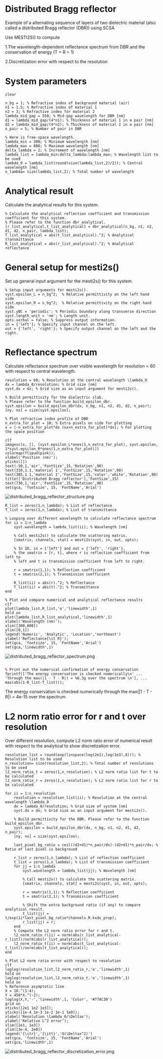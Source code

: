 # Distributed Bragg reflector


Example of a alternating sequence of layers of two dielectric material (also called a distributed Bragg reflector (DBR)) using SCSA 




Use MESTI2S() to compute 



1.The wavelength-dependent reflectance spectrum from DBR and the conservation of energy (T + R = 1)

2.Discretization error with respect to the resolution




# System parameters

```matlab:Code
clear

n_bg = 1; % Refractive index of background material (air)
n1 = 1.5; % Refractive index of material 1
n2 = 3; % Refractive index for material 2
lambda_mid_gap = 550; % Mid-gap wavelength for DBR [nm]
d1 = lambda_mid_gap/(4*n1); % Thickness of material 1 in a pair [nm]
d2 = lambda_mid_gap/(4*n2); % Thickness of material 2 in a pair [nm]
n_pair = 5; % Number of pair in DBR

% Here is free-space wavelength.
lambda_min = 300; % Minimum wavelength [nm]
lambda_max = 800; % Maximum wavelength [nm]
delta_lambda = 2; % Increment of wavelength [nm]
lambda_list = lambda_min:delta_lambda:lambda_max; % Wavelength list to be used
lambda_0 = lambda_list(round(size(lambda_list,2)/2)); % Central wavelength [nm]
n_lambda= size(lambda_list,2); % Total number of wavelength
```

# Analytical result


Calculate the analytical results for this system. 



```matlab:Code
% Calculate the analytical reflection coefficient and transmission coefficient for this system. 
% Please refer to the function dbr_analytical.
[r_list_analytical,t_list_analytical] = dbr_analytical(n_bg, n1, n2, d1, d2, n_pair, lambda_list);
T_list_analytical = abs(t_list_analytical).^2; % Analytical transmittance
R_list_analytical = abs(r_list_analytical).^2; % Analytical reflectance
```

# General setup for mesti2s()


Set up general input argument for the mesti2s() for this system.



```matlab:Code
% Setup input arguments for mesti2s(). 
syst.epsilon_L = n_bg^2;  % Relative permittivity on the left hand side
syst.epsilon_R = n_bg^2;  % Relative permittivity on the right hand side
syst.yBC = 'periodic'; % Periodic boundary along transverse direction
syst.length_unit = 'nm'; % Length unit.
opts.verbal = false; % Suppress output information.
in = {'left'}; % Specify input channel on the left.
out = {'left', 'right'}; % Specify output channel on the left and the right.
```

# Reflectance spectrum


Calculate reflectance spectrum over visible wavelength for resolution = 60 with respect to central wavelength.



```matlab:Code
resolution = 60; % Resolution at the central wavelength \lambda_0
dx = lambda_0/resolution; % Grid size [nm]
syst.dx = dx; % Grid size as an input argument for mesti2s().

% Build permittivity for the dielectric slab. 
% Please refer to the function build_epsilon_dbr.
syst.epsilon = build_epsilon_dbr(dx, n_bg, n1, n2, d1, d2, n_pair);
[ny, nx] = size(syst.epsilon);

% Plot refractive index profile of DBR
n_extra_for_plot = 10; % Extra pixels on side for plotting
x = [-n_extra_for_plot*dx (nx+n_extra_for_plot)*dx]; % For plotting the space position

clf
imagesc(x, [], [syst.epsilon_L*ones(1,n_extra_for_plot), syst.epsilon, 1*syst.epsilon_R*ones(1,n_extra_for_plot)])
colormap(flipud(pink));
xlabel('Position (nm)');
yticks([])
text(-50,1,'air','FontSize',15,'Rotation',90)
text(310,1.1,'material 1','FontSize',15,'Rotation',90)
text(385,1.1,'material 2','FontSize',15,'color','white','Rotation',90)
title(['Distributed Bragg reflector'],'FontSize',15)
text(730,1,'air','FontSize',15,'Rotation',90)
set(gca, 'fontsize', 15, 'FontName','Arial')
```


![distributed_bragg_reflector_structure.png](distributed_bragg_reflector_structure.png)


```matlab:Code
R_list = zeros(1,n_lambda); % List of reflectance
T_list = zeros(1,n_lambda); % List of transmittance

% Looping over different wavelength to calculate reflectance spectrum    
for ii = 1:n_lambda
    syst.wavelength = lambda_list(ii); % Wavelength [nm]

    % Call mesti2s() to calculate the scattering matrix.
    [smatrix, channels, stat] = mesti2s(syst, in, out, opts);

    % In 1D, in = {'left'} and out = {'left', 'right'},
    % the smatrix = [r, t], where r is reflection coefficient from left to
    % left and t is transmission coefficient from left to right.

    r = smatrix(1,1); % Reflection coefficient
    t = smatrix(2,1); % Transmission coefficient

    R_list(ii) = abs(r).^2; % Reflectance
    T_list(ii) = abs(t).^2; % Transmittance
end

% Plot and compare numerical and analytical reflectance results
clf
plot(lambda_list,R_list,'o','linewidth',1)
hold on
plot(lambda_list,R_list_analytical,'linewidth',1)
xlabel('Wavelength (nm)');
xlim([300,800])
ylim([0,1])
legend('Numeric', 'Analytic', 'Location','northeast')
ylabel('Reflectance{\it R}');
set(gca, 'fontsize', 15, 'FontName','Arial')
set(gca,'linewidth',1)
```


![distributed_bragg_reflector_spectrum.png](distributed_bragg_reflector_spectrum.png)


```matlab:Code

% Print out the numerical confirmation of energy conservation
fprintf(['The energy conservation is checked numerically\n' ...
'through the max(|1 - T - R|) = %6.3g over the spectrum \n'], ...
max(abs(1-R_list-T_list)));
```

The energy conservation is checked numerically
through the max(|1 - T - R|) =  4e-15 over the spectrum

# L2 norm ratio error for r and t over resolution


Over different resolution, compute L2 norm ratio error of numerical result with respect to the analytical to show discretization error.



```matlab:Code
resolution_list = round(exp(linspace(log(2e1),log(1e3),8))); % Resolution list to be used
n_resolution= size(resolution_list,2); % Total number of resolutions to be used
l2_norm_ratio_t = zeros(1,n_resolution); % L2 norm ratio list for t to be calculated
l2_norm_ratio_r = zeros(1,n_resolution); % L2 norm ratio list for r to be calculated

for ii = 1:n_resolution
    resolution = resolution_list(ii); % Resolution at the central wavelength \lambda_0
    dx = lambda_0/resolution; % Grid size of system [nm]
    syst.dx = dx; % Grid size as an input argument for mesti2s().
    
    % Build permittivity for the DBR. Please refer to the function build_epsilon_dbr.
    syst.epsilon = build_epsilon_dbr(dx, n_bg, n1, n2, d1, d2, n_pair);
    [ny, nx] = size(syst.epsilon);

    last_pixel_bg_ratio = ceil((d2+d1)*n_pair/dx)-(d2+d1)*n_pair/dx; % Ratio of last pixel is background

    r_list = zeros(1,n_lambda); % List of reflection coefficient
    t_list = zeros(1,n_lambda); % List of transmission coefficient
    for jj = 1:n_lambda
        syst.wavelength = lambda_list(jj); % Wavelength [nm]
    
        % Call mesti2s() to calculate the scattering matrix.
        [smatrix, channels, stat] = mesti2s(syst, in, out, opts);
    
        r = smatrix(1,1); % Reflection coefficient
        t = smatrix(2,1); % Transmission coefficient

        % Shift the extra background ratio (if any) to compare analytical result.
        t_list(jj) = t/exp(1i*last_pixel_bg_ratio*channels.R.kxdx_prop); 
        r_list(jj) = r;
    end
    % Compute the L2 norm ratio error for r and t.
    l2_norm_ratio_r(ii) = norm(abs(r_list_analytical-r_list))/norm(abs(r_list_analytical));
    l2_norm_ratio_t(ii) = norm(abs(t_list_analytical-t_list))/norm(abs(t_list_analytical));
end

% Plot L2 norm ratio error with respect to resolution
clf
loglog(resolution_list,l2_norm_ratio_r,'o','linewidth',1)
hold on
loglog(resolution_list,l2_norm_ratio_t,'o','linewidth',1)
hold on
% Reference asymptotic line
X = 10.^(1:4);
Y = 450*X.^(-2);
loglog(X,Y,'-','linewidth',1, 'Color', '#77AC30')
grid on
xticks([2e1 1e2 1e3]);
yticks([1e-4 1e-3 1e-2 1e-1 1e0]);
xlabel('Resolution \lambda_0/\Deltax');
ylabel('Relative L^2 error');
xlim([2e1, 1e3])
ylim([3e-4, 2e0])
legend('{\itr}','{\itt}','O(\Deltax^2)')
set(gca, 'fontsize', 15, 'FontName','Arial')
set(gca,'linewidth',1)
```


![distributed_bragg_reflector_discretization_error.png](distributed_bragg_reflector_discretization_error.png)

